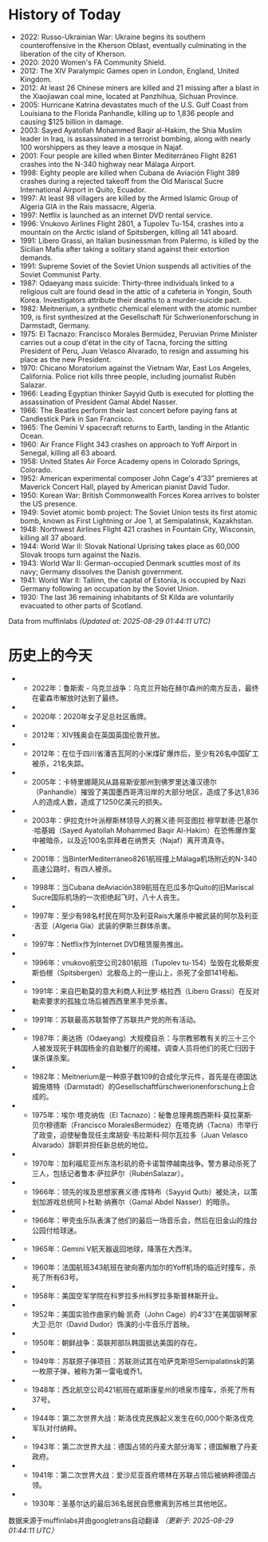 # History of Today 

- 2022: Russo-Ukrainian War: Ukraine begins its southern counteroffensive in the Kherson Oblast, eventually culminating in the liberation of the city of Kherson.
- 2020: 2020 Women's FA Community Shield.
- 2012: The XIV Paralympic Games open in London, England, United Kingdom.
- 2012: At least 26 Chinese miners are killed and 21 missing after a blast in the Xiaojiawan coal mine, located at Panzhihua, Sichuan Province.
- 2005: Hurricane Katrina devastates much of the U.S. Gulf Coast from Louisiana to the Florida Panhandle, killing up to 1,836 people and causing $125 billion in damage.
- 2003: Sayed Ayatollah Mohammed Baqir al-Hakim, the Shia Muslim leader in Iraq, is assassinated in a terrorist bombing, along with nearly 100 worshippers as they leave a mosque in Najaf.
- 2001: Four people are killed when Binter Mediterráneo Flight 8261 crashes into the N-340 highway near Málaga Airport.
- 1998: Eighty people are killed when Cubana de Aviación Flight 389 crashes during a rejected takeoff from the Old Mariscal Sucre International Airport in Quito, Ecuador.
- 1997: At least 98 villagers are killed by the Armed Islamic Group of Algeria GIA in the Rais massacre, Algeria.
- 1997: Netflix is launched as an internet DVD rental service.
- 1996: Vnukovo Airlines Flight 2801, a Tupolev Tu-154, crashes into a mountain on the Arctic island of Spitsbergen, killing all 141 aboard.
- 1991: Libero Grassi, an Italian businessman from Palermo, is killed by the Sicilian Mafia after taking a solitary stand against their extortion demands.
- 1991: Supreme Soviet of the Soviet Union suspends all activities of the Soviet Communist Party.
- 1987: Odaeyang mass suicide: Thirty-three individuals linked to a religious cult are found dead in the attic of a cafeteria in Yongin, South Korea. Investigators attribute their deaths to a murder-suicide pact.
- 1982:  Meitnerium, a synthetic chemical element with the atomic number 109, is first synthesized at the Gesellschaft für Schwerionenforschung in Darmstadt, Germany.
- 1975: El Tacnazo:  Francisco Morales Bermúdez, Peruvian Prime Minister carries out a coup d'état in the city of Tacna, forcing the sitting President of Peru, Juan Velasco Alvarado, to resign and assuming his place as the new President.
- 1970: Chicano Moratorium against the Vietnam War, East Los Angeles, California. Police riot kills three people, including journalist Rubén Salazar.
- 1966: Leading Egyptian thinker Sayyid Qutb is executed for plotting the assassination of President Gamal Abdel Nasser.
- 1966: The Beatles perform their last concert before paying fans at Candlestick Park in San Francisco.
- 1965: The Gemini V spacecraft returns to Earth, landing in the Atlantic Ocean.
- 1960: Air France Flight 343 crashes on approach to Yoff Airport in Senegal, killing all 63 aboard.
- 1958: United States Air Force Academy opens in Colorado Springs, Colorado.
- 1952: American experimental composer John Cage's 4’33” premieres at Maverick Concert Hall, played by American pianist David Tudor.
- 1950: Korean War: British Commonwealth Forces Korea arrives to bolster the US presence.
- 1949: Soviet atomic bomb project: The Soviet Union tests its first atomic bomb, known as First Lightning or Joe 1, at Semipalatinsk, Kazakhstan.
- 1948: Northwest Airlines Flight 421 crashes in Fountain City, Wisconsin, killing all 37 aboard.
- 1944: World War II:  Slovak National Uprising takes place as 60,000 Slovak troops turn against the Nazis.
- 1943: World War II: German-occupied Denmark scuttles most of its navy; Germany dissolves the Danish government.
- 1941: World War II: Tallinn, the capital of Estonia, is occupied by Nazi Germany following an occupation by the Soviet Union.
- 1930: The last 36 remaining inhabitants of St Kilda are voluntarily evacuated to other parts of Scotland.

Data from muffinlabs
*(Updated at: 2025-08-29 01:44:11 UTC)*

# 历史上的今天 

- -  2022年：鲁斯索 - 乌克兰战争：乌克兰开始在赫尔森州的南方反击，最终在霍森市解放时达到了最终。
- -  2020年：2020年女子足总社区盾牌。
- -  2012年：XIV残奥会在英国英国伦敦开放。
- -  2012年：在位于四川省潘吉瓦阿的小米煤矿爆炸后，至少有26名中国矿工被杀，21名失踪。
- -  2005年：卡特里娜飓风从路易斯安那州到佛罗里达潘汉德尔（Panhandle）摧毁了美国墨西哥湾沿岸的大部分地区，造成了多达1,836人的造成人数，造成了1250亿美元的损失。
- -  2003年：伊拉克什叶派穆斯林领导人的赛义德·阿亚图拉·穆罕默德·巴基尔·哈基姆（Sayed Ayatollah Mohammed Baqir Al-Hakim）在恐怖爆炸案中被暗杀，以及近100名崇拜者在纳贾夫（Najaf）离开清真寺。
- -  2001年：当BinterMediterráneo8261航班撞上Málaga机场附近的N-340高速公路时，有四人被杀。
- -  1998年：当Cubana deAviación389航班在厄瓜多尔Quito的旧Mariscal Sucre国际机场的一次拒绝起飞时，八十人丧生。
- -  1997年：至少有98名村民在阿尔及利亚Rais大屠杀中被武装的阿尔及利亚·吉亚（Algeria Gia）武装的伊斯兰群体杀害。
- -  1997年：Netflix作为Internet DVD租赁服务推出。
- -  1996年：vnukovo航空公司2801航班（Tupolev tu-154）坠毁在北极斯皮斯伯根（Spitsbergen）北极岛上的一座山上，杀死了全部141号船。
- -  1991年：来自巴勒莫的意大利商人利比罗·格拉西（Libero Grassi）在反对勒索要求的孤独立场后被西西里黑手党杀害。
- -  1991年：苏联最高苏联暂停了苏联共产党的所有活动。
- -  1987年：奥达扬（Odaeyang）大规模自杀：与宗教邪教有关的三十三个人被发现死于韩国杨金的自助餐厅的阁楼。调查人员将他们的死亡归因于谋杀谋杀案。
- -  1982年：Meitnerium是一种原子数109的合成化学元件，首先是在德国达姆施塔特（Darmstadt）的Gesellschaftfürschwerionenforschung上合成的。
- -  1975年：埃尔·塔克纳佐（El Tacnazo）：秘鲁总理弗朗西斯科·莫拉莱斯·贝尔穆德斯（Francisco MoralesBermúdez）在塔克纳（Tacna）市举行了政变，迫使秘鲁现任主席胡安·韦拉斯科·阿尔瓦拉多（Juan Velasco Alvarado）辞职并担任新总统的地位。
- -  1970年：加利福尼亚州东洛杉矶的奇卡诺暂停越南战争。警方暴动杀死了三人，包括记者鲁本·萨拉萨尔（RubénSalazar）。
- -  1966年：领先的埃及思想家赛义德·库特布（Sayyid Qutb）被处决，以策划加游戏总统阿卜杜勒·纳赛尔（Gamal Abdel Nasser）的暗杀。
- -  1966年：甲壳虫乐队表演了他们的最后一场音乐会，然后在旧金山的烛台公园付给球迷。
- -  1965年：Gemini V航天器返回地球，降落在大西洋。
- -  1960年：法国航班343航班在驶向塞内加尔的Yoff机场的临近时撞车，杀死了所有63号。
- -  1958年：美国空军学院在科罗拉多州科罗拉多斯普林斯开业。
- -  1952年：美国实验作曲家约翰·凯奇（John Cage）的4’33“在美国钢琴家大卫·厄尔（David Dudor）饰演的小牛音乐厅首映。
- -  1950年：朝鲜战争：英联邦部队韩国抵达美国的存在。
- -  1949年：苏联原子弹项目：苏联测试其在哈萨克斯坦Semipalatinsk的第一枚原子弹，被称为第一雷电或乔1。
- -  1948年：西北航空公司421航班在威斯康星州的喷泉市撞车，杀死了所有37号。
- -  1944年：第二次世界大战：斯洛伐克民族起义发生在60,000个斯洛伐克军队对付纳粹。
- -  1943年：第二次世界大战：德国占领的丹麦大部分海军；德国解散了丹麦政府。
- -  1941年：第二次世界大战：爱沙尼亚首府塔林在苏联占领后被纳粹德国占领。
- -  1930年：圣基尔达的最后36名居民自愿撤离到苏格兰其他地区。

数据来源于muffinlabs并由googletrans自动翻译
*（更新于: 2025-08-29 01:44:11 UTC）*